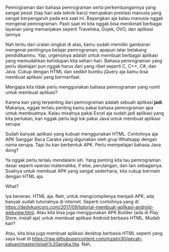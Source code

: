 Pemrograman dan bahasa pemrograman serta perkembangannya yang sangat pesat (tiap hari ada teknik baru) merupakan prestasi manusia yang sangat berpengaruh pada era saat ini. Bayangkan aja kalau manusia nggak mengenal pemrograman. Pasti saat ini kita nggak bisa menikmati berbagai layanan yang memanjakan seperti Traveloka, Gojek, OVO, dan aplikasi lainnya.

Nah tentu dari uraian singkat di atas, kamu sudah memiliki gambaran mengenai pentingnya belajar pemrograman; apapun latar belakang pendidikanmu. Yap, urgensinya adalah untuk membuat berbagai aplikasi yang memudahkan kehidupan kita sehari-hari. Bahasa pemrograman yang perlu dipelajari pun nggak harus dari yang ribet seperti C, C++, C#, dan Java. Cukup dengan HTML dan sedikit bumbu jQuery aja kamu bisa membuat aplikasi yang bermanfaat.

Mengapa kita tidak perlu menggunakan bahasa pemrograman yang rumit untuk membuat aplikasi?

Karena kan yang terpenting dari pemrograman adalah sebuah aplikasi **jadi**. Makanya, nggak terlalu penting kamu pakai bahasa pemrograman apa untuk membuatnya. Kalau misalnya pakai Excel aja sudah jadi aplikasi yang kita perlukan, kan nggak perlu lagi lok pakai Java untuk membuat aplikasi serupa.

Sudah banyak aplikasi yang kubuat menggunakan HTML. Contohnya aja APK Sanggar Baca Caraka yang digunakan oleh grup Whatsapp dengan nama serupa. Tapi itu kan berbentuk APK. Perlu mempelajari bahasa Java dong?

Ya nggak perlu terlalu mendalami sih. Yang penting kita tau pemrograman dasar seperti operasi matematika, if else, perulangan, dan lain sebagainya. Soalnya untuk membuat APK yang sangat sederhana, kita cukup bermain dengan HTML aja.

What?

Iya beneran. HTML aja. Nah, untuk mengcompilenya menjadi APK, ada banyak sudah tutorialnya di internet. Seperti contohnya yang di <https://dedykuncoro.com/2017/09/tutorial-membuat-aplikasi-android-webview.html>. Atau kita bisa juga menggunakan APK Builder (ada di Play Store, install aja) untuk membuat aplikasi Android berbasis HTML. Mudah kan?

Atau, kita bisa juga membuat aplikasi desktop berbasis HTML seperti yang saya buat di <https://raw.githubusercontent.com/mzaini30/pecah-satuan/master/pisah%20angka.hta>. Nah, 